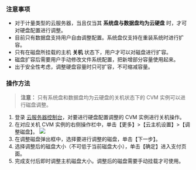### 注意事项
- 对于计量类型的云服务器，当且仅当其 **系统盘与数据盘均为云硬盘** 时，才可对硬盘配置进行调整。
- 目前只有数据盘支持用户自由调整配置。系统盘仅支持在重装系统时进行扩容。
- 只有在磁盘所挂载的主机 **关机** 状态下，用户才可以对磁盘进行扩容。
- 磁盘扩容后需要用户手动修改文件系统配置，把新增部分容量使用起来。
- 出于安全性考虑，调整硬盘容量时只可扩容，不可缩减容量。

### 操作方法
>**注意：**
>只有系统盘和数据盘均为云硬盘的关机状态下的 CVM 实例可以进行磁盘调整。

1. 登录 [云服务器控制台](http://console.tce.fsphere.cn/cvm/index)，对要进行硬盘配置调整的 CVM 实例进行关机操作。
2. 在对应关机 CVM 实例的右侧操作栏中，单击【更多】>【云主机设置】>【调整磁盘】。
![](http://imgcache.tcecqpoc.fsphere.cn/image/mc.qcloudimg.com/static/img/bc276965d6dd59a5eacaf89bcdaccb87/17.png)
3. 在调整磁盘弹出框中，选择要进行调整的磁盘，单击【下一步】。
4. 选择调整后的磁盘大小（不可低于当前磁盘大小），单击【确定】进入支付页面。
5. 完成支付后即时调整主机磁盘大小。调整后的磁盘需要手动挂载才可使用。 
